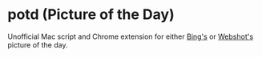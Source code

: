 potd (Picture of the Day)
=========================

Unofficial Mac script and Chrome extension for either [Bing's](http://www.bing.com/) or [Webshot's](http://www.webshots.com/today) picture of the day.
